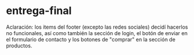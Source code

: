 ﻿# entrega-final
Aclaración: los items del footer (excepto las redes sociales) decidí hacerlos no funcionales, así como también la sección de login, el botón de enviar en el formulario de contacto y los botones de "comprar" en la sección de productos.
